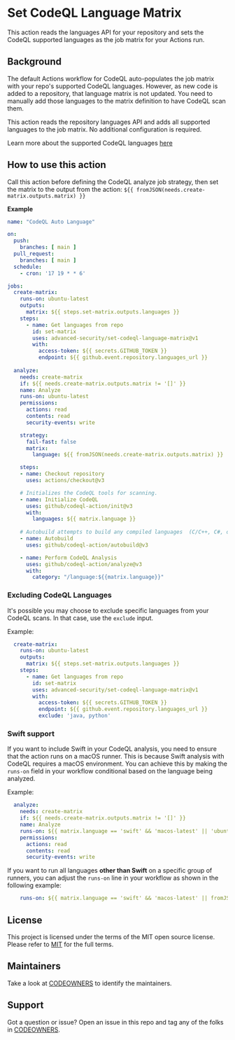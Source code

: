 # Set CodeQL Language Matrix

This action reads the languages API for your repository and sets the CodeQL supported languages as the job matrix for your Actions run.

## Background 

The default Actions workflow for CodeQL auto-populates the job matrix with your repo's supported CodeQL languages.  However, as new code is added to a repository, that language matrix is not updated.  You need to manually add those languages to the matrix definition to have CodeQL scan them.  

This action reads the repository languages API and adds all supported languages to the job matrix.  No additional configuration is required.

Learn more about the supported CodeQL languages [here](https://docs.github.com/en/free-pro-team@latest/github/finding-security-vulnerabilities-and-errors-in-your-code/configuring-code-scanning#changing-the-languages-that-are-analyzed)

## How to use this action

Call this action before defining the CodeQL analyze job strategy, then set the matrix to the output from the action: `${{ fromJSON(needs.create-matrix.outputs.matrix) }}`

**Example**
``` yaml
name: "CodeQL Auto Language"

on:
  push:
    branches: [ main ]
  pull_request:
    branches: [ main ]
  schedule:
    - cron: '17 19 * * 6'

jobs:
  create-matrix:
    runs-on: ubuntu-latest
    outputs:
      matrix: ${{ steps.set-matrix.outputs.languages }}
    steps:
      - name: Get languages from repo
        id: set-matrix
        uses: advanced-security/set-codeql-language-matrix@v1
        with:
          access-token: ${{ secrets.GITHUB_TOKEN }}
          endpoint: ${{ github.event.repository.languages_url }}
          
  analyze:
    needs: create-matrix
    if: ${{ needs.create-matrix.outputs.matrix != '[]' }}
    name: Analyze
    runs-on: ubuntu-latest
    permissions:
      actions: read
      contents: read
      security-events: write

    strategy:
      fail-fast: false
      matrix: 
        language: ${{ fromJSON(needs.create-matrix.outputs.matrix) }}

    steps:
    - name: Checkout repository
      uses: actions/checkout@v3

    # Initializes the CodeQL tools for scanning.
    - name: Initialize CodeQL
      uses: github/codeql-action/init@v3
      with:
        languages: ${{ matrix.language }}
 
    # Autobuild attempts to build any compiled languages  (C/C++, C#, or Java).
    - name: Autobuild
      uses: github/codeql-action/autobuild@v3

    - name: Perform CodeQL Analysis
      uses: github/codeql-action/analyze@v3
      with:
        category: "/language:${{matrix.language}}"
```      

### Excluding CodeQL Languages
It's possible you may choose to exclude specific languages from your CodeQL scans. In that case, use the `exclude` input.

Example:
``` yaml
  create-matrix:
    runs-on: ubuntu-latest
    outputs:
      matrix: ${{ steps.set-matrix.outputs.languages }}
    steps:
      - name: Get languages from repo
        id: set-matrix
        uses: advanced-security/set-codeql-language-matrix@v1
        with:
          access-token: ${{ secrets.GITHUB_TOKEN }}
          endpoint: ${{ github.event.repository.languages_url }}
          exclude: 'java, python'

```

### Swift support
If you want to include Swift in your CodeQL analysis, you need to ensure that the action runs on a macOS runner. This is because Swift analysis with CodeQL requires a macOS environment. You can achieve this by making the `runs-on` field in your workflow conditional based on the language being analyzed.

Example:
``` yaml
  analyze:
    needs: create-matrix
    if: ${{ needs.create-matrix.outputs.matrix != '[]' }}
    name: Analyze
    runs-on: ${{ matrix.language == 'swift' && 'macos-latest' || 'ubuntu-latest' }}
    permissions:
      actions: read
      contents: read
      security-events: write
```

If you want to run all languages **other than Swift** on a specific group of runners, you can adjust the `runs-on` line in your workflow as shown in the following example:
``` yaml
    runs-on: ${{ matrix.language == 'swift' && 'macos-latest' || fromJSON('{"group":"runner-group-name"}') }}
```

## License 

This project is licensed under the terms of the MIT open source license. Please refer to [MIT](./LICENSE.md) for the full terms.

## Maintainers 

Take a look at [CODEOWNERS](./CODEOWNERS.md) to identify the maintainers.  

## Support

Got a question or issue?  Open an issue in this repo and tag any of the folks in [CODEOWNERS](./CODEOWNERS.md).
